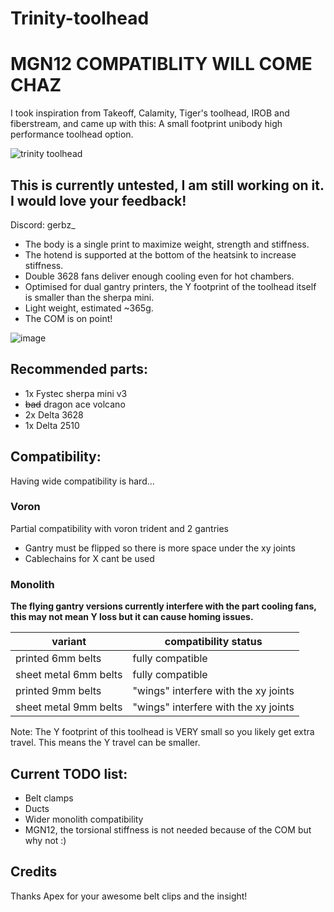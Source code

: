 
# __Trinity-toolhead__


# MGN12 COMPATIBLITY WILL COME CHAZ

I took inspiration from Takeoff, Calamity, Tiger's toolhead, IROB and fiberstream, and came up with this: 
A small footprint unibody high performance toolhead option.

![trinity toolhead](https://github.com/user-attachments/assets/41433778-24b4-4971-bae2-0df017a28b86)



## This is currently untested, I am still working on it. I would love your feedback!

Discord: gerbz_

* The body is a single print to maximize weight, strength and stiffness.
* The hotend is supported at the bottom of the heatsink to increase stiffness.
* Double 3628 fans deliver enough cooling even for hot chambers.
* Optimised for dual gantry printers, the Y footprint of the toolhead itself is smaller than the sherpa mini.
* Light weight, estimated ~365g.
* The COM is on point!
  
![image](https://github.com/user-attachments/assets/4b7fee9b-9277-448e-b6ef-d20bfc20db1b)

## Recommended parts:
* 1x Fystec sherpa mini v3
* ~~bad~~ dragon ace volcano
* 2x Delta 3628
* 1x Delta 2510

## Compatibility:
Having wide compatibility is hard...

### Voron
Partial compatibility with voron trident and 2 gantries 
* Gantry must be flipped so there is more space under the xy joints
* Cablechains for X cant be used

### Monolith
**The flying gantry versions currently interfere with the part cooling fans, this may not mean Y loss but it can cause homing issues.**

| variant | compatibility status |
|---------------|------------------|
| printed 6mm belts | fully compatible |
| sheet metal 6mm belts | fully compatible |
| printed 9mm belts | "wings" interfere with the xy joints |
| sheet metal 9mm belts | "wings" interfere with the xy joints |

Note: The Y footprint of this toolhead is VERY small so you likely get extra travel. This means the Y travel can be smaller.

## Current TODO list:
* Belt clamps
* Ducts
* Wider monolith compatibility
* MGN12, the torsional stiffness is not needed because of the COM but why not :) 

## Credits
Thanks Apex for your awesome belt clips and the insight!

